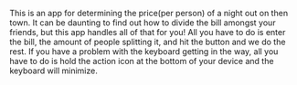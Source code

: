 This is an app for determining the price(per person) of a night out on then town.
It can be daunting to find out how to divide the bill amongst your friends, but this app handles all of that for you!
All you have to do is enter the bill, the amount of people splitting it, and hit the button and we do the rest.
If you have a problem with the keyboard getting in the way, all you have to do is hold the action icon at the bottom of your device and the keyboard will minimize.